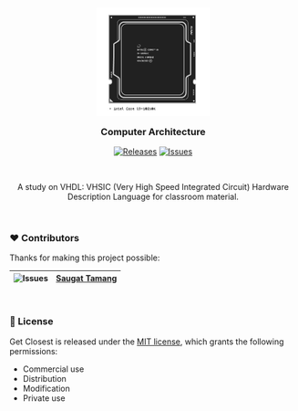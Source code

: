 <h3 align="center">
	<img src="./NOTES/Resources/icon.png" width="200" alt="Logo"/><br/>
	<img src="https://github.com/ITSURENXD/Graphics/blob/665f09b8935a199ffd4c71cd62a58b1d14e726ec/NOTES/Resources/transparent.png" height="30" width="0px"/>
	Computer Architecture
	<img src="https://github.com/ITSURENXD/Graphics/blob/665f09b8935a199ffd4c71cd62a58b1d14e726ec/NOTES/Resources/transparent.png" height="30" width="0px"/>
</h3> 
<p align="center">
	<a href="https://github.com/ITSURENXD/get_closest/releases/latest">
		<img alt="Releases" src="https://img.shields.io/github/v/release/ITSURENXD/ComputerArchitecture?style=for-the-badge&logo=github&color=F2CDCD&logoColor=D9E0EE&labelColor=302D41"/></a>
	<a href="https://github.com/ITSURENXD/get_closest/issues">
		<img alt="Issues" src="https://img.shields.io/github/issues/ITSURENXD/ComputerArchitecture?style=for-the-badge&logo=gitbook&color=B5E8E0&logoColor=D9E0EE&labelColor=302D41"></a>
</p>
&nbsp;
<p align="center">A study on VHDL: VHSIC (Very High Speed Integrated Circuit) Hardware Description Language for classroom material.</p>

&nbsp;
### ❤️ Contributors

Thanks for making this project possible:

| <img alt="Issues" src="https://avatars.githubusercontent.com/u/42739895?v=4" width="25" height="25"> | <a href="https://github.com/ITSURENXD">Saugat Tamang</a> |
|----------------|----------------|

&nbsp;
### 📜 License

Get Closest is released under the [MIT license](./LICENSE), which grants the following permissions:

- Commercial use
- Distribution
- Modification
- Private use

&nbsp;

